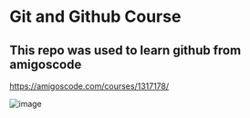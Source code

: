 # Git and Github Course

## This repo was used to learn github from amigoscode

https://amigoscode.com/courses/1317178/

![image](https://github.com/DeUnthinkable/learning-git/assets/108562056/d6ccfb12-e114-498e-80d3-990265960986)

